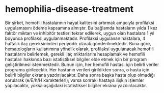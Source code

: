# hemophilia-disease-treatment

Bir şirket, hemofili hastalarının hayat kalitesini artırmak amacıyla
profilaksi uygulamasını ödeme kapsamına almıştır. Bu bağlamda hastaların yılda 1 kez faktör
miktarı ve inhibitör testleri tekrar edilerek, uygun olan hastalara 1 yıl boyunca profilaksi
uygulanmaktadır. Profilaksi uygulanan hastalara, 4 haftalık ilaç gereksinimleri periyodik
olarak gönderilmektedir. Buna göre, hematologların kullanımına yönelik olarak, profilaksi
uygulanacak hemofili hastalarını belirlemek, gerekli ilaç miktarlarını hesaplamak ve hemofili
hastaları hakkında bazı istatistiksel bilgiler elde etmek için bir program geliştirilmesi
istenmektedir. Bunun için, her hemofili hastası için belirli veriler programa girilecektir.
Her hastanın verileri girildikten sonra, o hasta için belirli bilgiler ekrana yazdırılacaktır.
Daha sonra başka hasta olup olmadığı sorularak (e/E/h/H karakterleri); varsa sonraki hastaya
ilişkin işlemler yapılacaktır, yoksa aşağıdaki istatistiksel bilgiler ekrana yazdırılacaktır.
